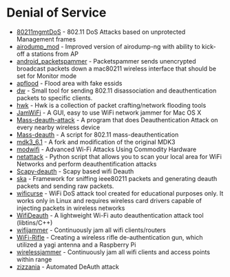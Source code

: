 # Denial of Service
* [80211mgmtDoS](https://github.com/phildom/80211mgmtDoS/) - 802.11 DoS Attacks based on unprotected Management frames
* [airodump_mod](https://github.com/maroviher/airodump_mod/) - Improved version of airodump-ng with ability to kick-off a stations from AP
* [android_packetspammer](https://github.com/bcopeland/android_packetspammer/) - Packetspammer sends unencrypted broadcast packets down a mac80211 wireless interface that should be set for Monitor mode
* [apflood](https://github.com/d4rkcat/apflood/) - Flood area with fake essids
* [dw](https://github.com/ndyakov/dw/) - Small tool for sending 802.11 disassociation and deauthentication packets to specific clients. 
* [hwk](https://github.com/0x90/wifi-arsenal/tree/master/hwk/) - Hwk is a collection of packet crafting/network flooding tools
* [JamWiFi](https://github.com/unixpickle/JamWiFi/) - A GUI, easy to use WiFi network jammer for Mac OS X
* [Mass-deauth-attack](https://github.com/shunghsiyu/mass-deauth-attack/) - A program that does Deauthentication Attack on every nearby wireless device
* [Mass-deauth](https://github.com/Andy-Maclachlan/mass-deauth/) - A script for 802.11 mass-deauthentication
* [mdk3_6.1](https://github.com/ytisf/mdk3_6.1/) - A fork and modification of the original MDK3 
* [modwifi](https://github.com/vanhoefm/modwifi/) - Advanced Wi-Fi Attacks Using Commodity Hardware
* [netattack](https://github.com/chrizator/netattack/) - Python script that allows you to scan your local area for WiFi Networks and perform deauthentification attacks
* [Scapy-deauth](https://github.com/catalyst256/MyJunk/blob/master/scapy-deauth.py/) - Scapy based wifi Deauth
* [ska](https://github.com/0x90/wifi-arsenal/tree/master/ska/) - Framework for sniffing ieee80211 packets and generating deauth packets and sending raw packets.
* [wificurse](https://github.com/0x90/wifi-arsenal/tree/master/wificurse/) - WiFi DoS attack tool created for educational purposes only. It works only in Linux and requires wireless card drivers capable of injecting packets in wireless networks
* [WifiDeauth](https://github.com/Revimal/WifiDeauth/) - A lightweight Wi-Fi auto deauthentication attack tool (libtins/C++)
* [wifijammer](https://github.com/DanMcInerney/wifijammer/) - Continuously jam all wifi clients/routers
* [WiFi-Rifle](https://github.com/sensepost/WiFi-Rifle/) - Creating a wireless rifle de-authentication gun, which utilized a yagi antenna and a Raspberry Pi
* [wirelessjammer](https://github.com/phr34k0/wirelessjammer/) - Continuously jam all wifi clients and access points within range
* [zizzania](https://github.com/cyrus-and/zizzania/) - Automated DeAuth attack
